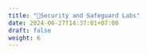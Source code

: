 ```yaml
---
title: "🔐Security and Safeguard Labs"
date: 2024-06-27T14:37:01+07:00
draft: false
weight: 6
---
```


